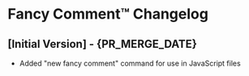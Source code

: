 # Fancy Comment™ Changelog

## [Initial Version] - {PR_MERGE_DATE}

- Added "new fancy comment" command for use in JavaScript files
